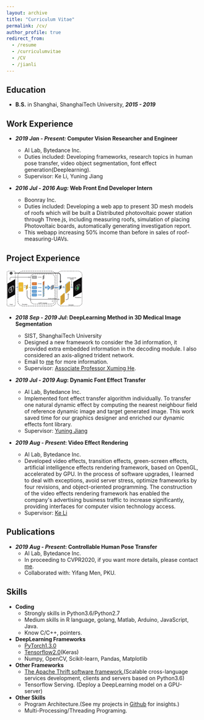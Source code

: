 ```yaml
---
layout: archive
title: "Curriculum Vitae"
permalink: /cv/
author_profile: true
redirect_from:
  - /resume
  - /curriculumvitae
  - /CV
  - /jianli
---
```


## Education

* **B.S.** in Shanghai, ShanghaiTech University, ***2015 - 2019*** 

## Work Experience
* ***2019 Jan - Present:* Computer Vision Researcher and Engineer**
  * AI Lab, Bytedance Inc.
  * Duties included: Developing frameworks, research topics in human pose transfer, video object segmentation, font effect generation(Deeplearning).
  * Supervisor: Ke Li, Yuning Jiang

* ***2016 Jul - 2016 Aug:* Web Front End Developer Intern**
	* Boonray Inc.
	* Duties included: Developing a web app to present 3D mesh models of roofs which will be built a Distributed photovoltaic power station through Three.js, including measuring roofs, simulation of placing Photovoltaic boards, automatically generating investigation report.
	* This webapp increasing 50% income than before in sales of roof-measuring-UAVs.

## Project Experience

<div style="align: center">
<img src="../images/deeplabz.png" width="200" height="100">
</div>




* ***2018 Sep - 2019 Jul*: DeepLearning Method in 3D Medical Image Segmentation**
  * SIST, ShanghaiTech University
  * Designed a new framework to consider the 3d information, it provided extra embedded information in the 
    decoding module. I also considered an axis-aligned trident network. 
  * Email to [me](mailto:maoym.troy@gmail.com) for more information.
  * Supervisor: [Associate Professor Xuming He](https://xmhe.bitbucket.io/).


* ***2019 Jul - 2019 Aug*: Dynamic Font Effect Transfer**
    * AI Lab, Bytedance Inc.
    * Implemented font effect transfer algorithm individually. 
To transfer one natural dynamic effect by computing 
the nearest neighbour field of reference dynamic image
and target generated image. This work saved time for
our graphics designer and enriched our dynamic effects 
font library.
    * Supervisor: [Yuning Jiang](mailto:jiangyuning@bytedance.com)

* ***2019 Aug - Present*: Video Effect Rendering**
    * AI Lab, Bytedance Inc.
    * Developed video effects, transition effects, green-screen effects, artificial intelligence effects rendering framework, based on OpenGL, accelerated by GPU. In the process of software upgrades, I learned to deal with exceptions, avoid server stress, optimize frameworks by four revisions, and object-oriented programming. The construction of the video effects rendering framework has enabled the company's advertising business traffic to increase significantly, providing interfaces for computer vision technology access.
    * Supervisor: [Ke Li](mailto:like.niklaus@bytedance.com)

## Publications
* ***2019 Aug - Present*: Controllable Human Pose Transfer**
  * AI Lab, Bytedance Inc.
  * In proceeding to CVPR2020, if you want more details, please contact [me](mailto:maoym.troy@gmail.com).
  * Collaborated with: Yifang Men, PKU.

## Skills
*  __Coding__
	* Strongly skills in Python3.6/Python2.7
	* Medium skills in R language, golang, Matlab, Arduino, JavaScript, Java.
	* Know C/C++, pointers.
* __DeepLearning Frameworks__
	* [PyTorch1.3.0](https://pytorch.org/)
	* [Tensorflow2.0](https://tensorflow.google.cn/)(Keras)
	* Numpy, OpenCV, Scikit-learn, Pandas, Matplotlib
* __Other Frameworks__
	* [The Apache Thrift software framework.](http://thrift.apache.org/)(Scalable cross-language services development, clients and servers based on Python3.6)
	* Tensorflow Serving. (Deploy a DeepLearning model on a GPU-server)
* __Other Skills__
	* Program Architecture.(See my projects in [Github](https://github.com/mtonym/pytorch-train) for insights.)
	* Multi-Processing/Threading Programing.
